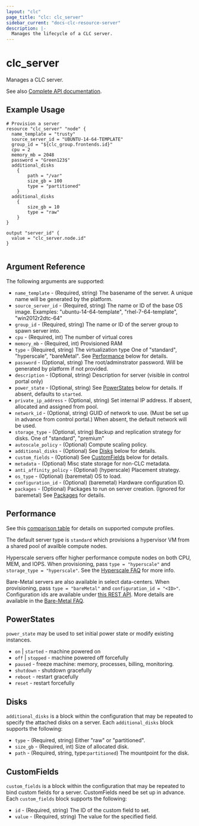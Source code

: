 ```yaml
---
layout: "clc"
page_title: "clc: clc_server"
sidebar_current: "docs-clc-resource-server"
description: |-
  Manages the lifecycle of a CLC server.
---
```


# clc\_server

Manages a CLC server.

See also [Complete API documentation](https://www.ctl.io/api-docs/v2/#servers-create-server).

## Example Usage

```
# Provision a server
resource "clc_server" "node" {
  name_template = "trusty"
  source_server_id = "UBUNTU-14-64-TEMPLATE"
  group_id = "${clc_group.frontends.id}"
  cpu = 2
  memory_mb = 2048
  password = "Green123$"
  additional_disks
    {
        path = "/var"
        size_gb = 100
        type = "partitioned"
    }
  additional_disks
    {
        size_gb = 10
        type = "raw"
    }
}

output "server_id" {
  value = "clc_server.node.id"
}


```

## Argument Reference


The following arguments are supported:

* `name_template` - (Required, string) The basename of the server. A unique name will be generated by the platform.
* `source_server_id` - (Required, string) The name or ID of the base OS image.
  Examples: "ubuntu-14-64-template", "rhel-7-64-template", "win2012r2dtc-64"
* `group_id` - (Required, string) The name or ID of the server group to spawn server into.
* `cpu` - (Required, int) The number of virtual cores
* `memory_mb` - (Required, int) Provisioned RAM
* `type` - (Required, string) The virtualization type
  One of "standard", "hyperscale", "bareMetal". See [Performance](#performance) below for details.
* `password` - (Optional, string) The root/adminstrator password. Will be generated by platform if not provided. 
* `description` - (Optional, string) Description for server (visible in control portal only)
* `power_state` - (Optional, string) See [PowerStates](#power_states) below for details.
  If absent, defaults to `started`.
* `private_ip_address` - (Optional, string) Set internal IP address. If absent, allocated and assigned from pool.
* `network_id` - (Optional, string) GUID of network to use. (Must be set up in advance from control portal.)
  When absent, the default network will be used.
* `storage_type` - (Optional, string) Backup and replication strategy for disks. 
  One of "standard", "premium"
* `autoscale_policy` - (Optional) Compute scaling policy.
* `additional_disks` - (Optional) See [Disks](#disks) below for details. 
* `custom_fields` - (Optional) See [CustomFields](#custom_fields) below for details.
* `metadata` - (Optional) Misc state storage for non-CLC metadata. 
* `anti_affinity_policy` - (Optional) (hyperscale) Placement strategy.
* `os_type` - (Optional) (baremetal) OS to load.
* `configuration_id` - (Optional) (baremetal) Hardware configuration ID.
* `packages` - (Optional) Packages to run on server creation. (Ignored for baremetal) See [Packages](#packages) for details.


<a id="performance"></a>
## Performance

See this [comparison table](https://www.ctl.io/knowledge-base/servers/server-comparison-matrix/) for details
on supported compute profiles.

The default server type is `standard` which provisions a hypervisor VM
from a shared pool of availble compute nodes.

Hyperscale servers offer higher performance compute nodes on both CPU,
MEM, and IOPS. When provisioning, pass `type = "hyperscale"` and
`storage_type = "hyperscale"`. See the
[Hyperscale FAQ](https://www.ctl.io/knowledge-base/servers/hyperscale-server-faq/)
for more info.

Bare-Metal servers are also available in select data-centers. When
provisioning, pass `type = "bareMetal"` and `configuration_id =
"<ID>"`. Configuration ids are available under
[this REST API](https://www.ctl.io/api-docs/v2/#data-centers-get-data-center-bare-metal-capabilities).
More details are available in the
  [Bare-Metal FAQ](https://www.ctl.io/knowledge-base/servers/creating-a-new-bare-metal-server/).

<a id="power_states"></a>
## PowerStates

`power_state` may be used to set initial power state or modify existing instances.

* `on` | `started` - machine powered on
* `off` | `stopped` - machine powered off forcefully
* `paused` - freeze machine: memory, processes, billing, monitoring.
* `shutdown` - shutdown gracefully
* `reboot` - restart gracefully
* `reset` - restart forcefully

<a id="disks"></a>
## Disks

`additional_disks` is a block within the configuration that may be
repeated to specify the attached disks on a server. Each
`additional_disks` block supports the following:

* `type` - (Required, string) Either "raw" or "partitioned".
* `size_gb` - (Required, int) Size of allocated disk.
* `path` - (Required, string, type:`partitioned`) The mountpoint for the disk.


<a id="custom_fields"></a>
## CustomFields

`custom_fields` is a block within the configuration that may be
repeated to bind custom fields for a server. CustomFields need be set
up in advance. Each `custom_fields` block supports the following:

* `id` - (Required, string) The ID of the custom field to set.
* `value` - (Required, string) The value for the specified field. 


